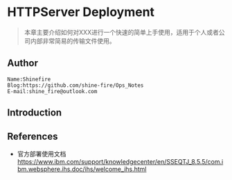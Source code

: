 # HTTPServer Deployment

> 本章主要介绍如何对XXX进行一个快速的简单上手使用，适用于个人或者公司内部非常简易的传输文件使用。

## Author

```
Name:Shinefire
Blog:https://github.com/shine-fire/Ops_Notes
E-mail:shine_fire@outlook.com
```

## Introduction





## References

- 官方部署使用文档 https://www.ibm.com/support/knowledgecenter/en/SSEQTJ_8.5.5/com.ibm.websphere.ihs.doc/ihs/welcome_ihs.html